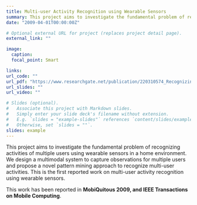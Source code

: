 ```yaml
---
title: Multi-user Activity Recognition using Wearable Sensors 
summary: This project aims to investigate the fundamental problem of recognizing activities of multiple users using wearable sensors in a home environment.
date: "2009-04-01T00:00:00Z"

# Optional external URL for project (replaces project detail page).
external_link: ""

image:
  caption:
  focal_point: Smart

links:
url_code: ""
url_pdf: "https://www.researchgate.net/publication/220310574_Recognizing_multi-user_activities_using_wearable_sensors_in_a_smart_home"
url_slides: ""
url_video: ""

# Slides (optional).
#   Associate this project with Markdown slides.
#   Simply enter your slide deck's filename without extension.
#   E.g. `slides = "example-slides"` references `content/slides/example-slides.md`.
#   Otherwise, set `slides = ""`.
slides: example
---
```


This project aims to investigate the fundamental problem of recognizing activities of multiple users using wearable sensors in a home environment. We design a multimodal system to capture observations for multiple users and propose a novel pattern mining approach to recognize multi-user activities. This is the first reported work on multi-user activity recognition using wearable sensors.

This work has been reported in **MobiQuitous 2009, and IEEE Transactions on Mobile Computing**.